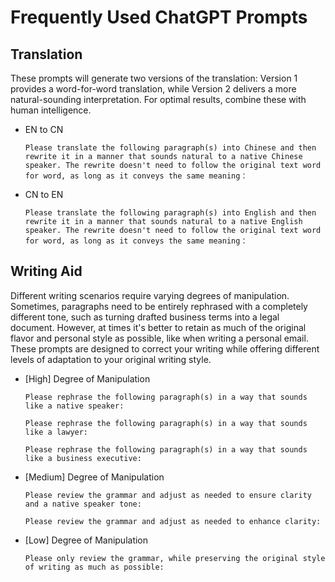# Frequently Used ChatGPT Prompts

## Translation

These prompts will generate two versions of the translation: Version 1 provides a word-for-word translation, while Version 2 delivers a more natural-sounding interpretation. For optimal results, combine these with human intelligence.

- EN to CN 

  ```
  Please translate the following paragraph(s) into Chinese and then rewrite it in a manner that sounds natural to a native Chinese speaker. The rewrite doesn't need to follow the original text word for word, as long as it conveys the same meaning：
  ```

- CN to EN
  ```
  Please translate the following paragraph(s) into English and then rewrite it in a manner that sounds natural to a native English speaker. The rewrite doesn't need to follow the original text word for word, as long as it conveys the same meaning：
  ```

## Writing Aid

Different writing scenarios require varying degrees of manipulation. Sometimes, paragraphs need to be entirely rephrased with a completely different tone, such as turning drafted business terms into a legal document. However, at times it's better to retain as much of the original flavor and personal style as possible, like when writing a personal email. These prompts are designed to correct your writing while offering different levels of adaptation to your original writing style.

- [High] Degree of Manipulation
  ```
  Please rephrase the following paragraph(s) in a way that sounds like a native speaker:
  ```
  ```
  Please rephrase the following paragraph(s) in a way that sounds like a lawyer:
  ```
  ```
  Please rephrase the following paragraph(s) in a way that sounds like a business executive:
  ```
- [Medium] Degree of Manipulation
  ```
  Please review the grammar and adjust as needed to ensure clarity and a native speaker tone:
  ```
  ```
  Please review the grammar and adjust as needed to enhance clarity:
  ```
- [Low] Degree of Manipulation
  ```
  Please only review the grammar, while preserving the original style of writing as much as possible:
  ```
